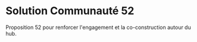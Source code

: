 # Solution Communauté 52

Proposition 52 pour renforcer l'engagement et la co-construction autour du hub.
